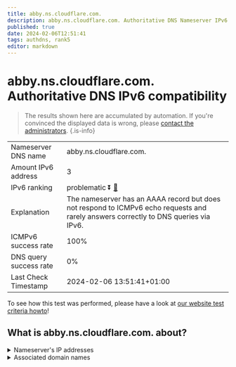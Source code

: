 ```yaml
---
title: abby.ns.cloudflare.com.
description: abby.ns.cloudflare.com. Authoritative DNS Nameserver IPv6 compatibility
published: true
date: 2024-02-06T12:51:41
tags: authdns, rank5
editor: markdown
---
```


# abby.ns.cloudflare.com. Authoritative DNS IPv6 compatibility

> The results shown here are accumulated by automation. If you're convinced the displayed data is wrong, please [contact the administrators](/howto/chat). 
{.is-info}




|   |   |
| - | - |
| Nameserver DNS name | abby.ns.cloudflare.com.
| Amount IPv6 address | 3
| IPv6 ranking | problematic :arrow_double_down: [🔗](/howto/ranking) |
| Explanation | The nameserver has an AAAA record but does not respond to ICMPv6 echo requests and rarely answers correctly to DNS queries via IPv6. |
| ICMPv6 success rate | 100%|
| DNS query success rate | 0% |
| Last Check Timestamp | 2024-02-06 13:51:41+01:00 |

To see how this test was performed, please have a look at [our website test criteria howto](/howto/testcriteria/authdns)!


## What is abby.ns.cloudflare.com. about?




<details>
<summary>Nameserver's IP addresses</summary>

2606:4700:50::adf5:3a64

2803:f800:50::6ca2:c064

2a06:98c1:50::ac40:2064

</details>



<details>
<summary>Associated domain names</summary>

www.memsql.com

</details>
